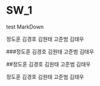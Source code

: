 # SW_1
test
MarkDown

정도훈 김경호 김원태 고준범 김태우

###정도훈 김경호 김원태 고준범 김태우

##정도훈 김경호 김원태 고준범 김태우

정도훈 김경호 김원태 고준범 김태우
